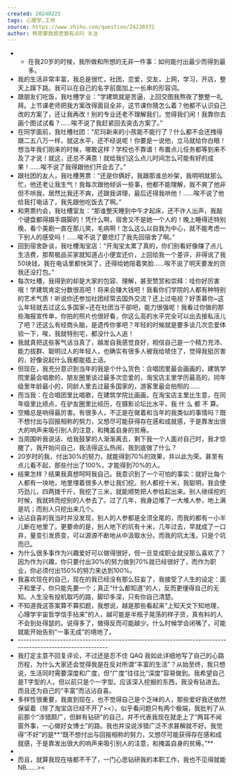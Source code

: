 ```yaml
---
created: 20240225
tags: 心理学,工作
source: https://www.zhihu.com/question/24230372
author: 杨思蒙我感觉我有点叼 关注
---
```


- - 在我20岁的时候，我所做和所想的无非一件事：如何能付出最少而得到最多。
- 我的生活非常丰富，我总是很忙，社团，恋爱，交友，上网，学习，开店，整天上蹿下跳。我可以在自己的名字前面加上一长串的形容词。
- 跟朋友们吃饭，我吐槽学业：“学建筑就是苦逼，上回交图我熬夜了整整一礼拜。上节课老师把我方案改得面目全非，这节课你猜怎么着？他都不认识自己改的方案了，还让我再改！别的专业还老不理解我们，觉得我们闲！我靠你去画个图试试看？……唉不说了我赶紧回去突击方案了。”
- 在同学面前，我吐槽社团：“尼玛新来的小孩能不能行了？什么都不会还拽得跟二五八万一样，就这水平，还不经说呢！你要是一说他，立马就给你白眼！想当年我们刚来的时候，哪敢这样？学校也不靠谱！布置点儿任务都等到来不及了才说！就这，还总不满意！就给我们这么点儿时间怎么可能有好的成果！……唉不说了我得跟他们开会去了。”
- 跟社团的友人，我吐槽男票：“还是你俩好，我跟那谁总吵架，我明明就那么忙，他还老让我生气！我每次跟他倾诉一些事，他都不能理解，我不爽了他非但不哄我，居然比我还不爽，还跟我讲理，最后还得我哄他！……唉不说了他给我打电话了，我先跟他吃饭去了啊。”
- 和男票约会，我吐槽室友：“那谁整天睡到中午才起床，还不许人出声，我敲个键盘都得蹑手蹑脚的！凭什么啊，宿舍又不是她一个人的！晚上睡得还特别晚，看个美剧一直在那儿笑，毛病啊！怎么这么以自我为中心，就不能考虑一下别人的感受吗！……唉不说了要熄灯了我先回宿舍了啊。”
- 回到宿舍卧谈，我吐槽淘宝店：“开淘宝太累了真的，你们别看好像赚了点儿生活费，那帮极品买家就知道占小便宜还价，上回给我一个差评，非得讹了我50块钱，我在电话里都快哭了，还得给她陪着笑脸……唉不说了明天要发的货我还没打包。”
- 每次吐槽，我得到的却是大家的包容、理解，甚至赞赏和崇拜：哇你好厉害哦！学建筑肯定分数很高吧！将来会赚大钱吧！我看你们学院的人都有种特别的艺术气质！听说你还参加社团经常去国外交流？还上过电视？好羡慕你~这么年轻就去过这么多国家~还在社团当干部吧，能力很强呢！我看过你做的那些海报宣传单，你拍的照片也很好看，你这么高的水平完全可以出去接私活儿了吧？还这么有经商头脑，是遗传你爹吧？年轻的时候就是要多谈几次恋爱体验一下，唉，我就特别宅，都没什么人追！
- 我就真把这些客气话当真了，越发自我感觉良好，相信自己是一个精力充沛、能力拔群、聪明过人的年轻人，也确实有很多人被我给唬住了，觉得我挺厉害的，好像说起什么我都能插上话。
- 但现在，我充分意识到当年的我是个什么货色：合唱团里最会画画的，建筑学院里最会唱歌的，朋友圈里谈过最多次恋爱的，淘宝店主里学历最高的，同年级里年龄最小的，同龄人里去过最多国家的，游客里最会拍照的……
- 而当我：在合唱团里比唱歌，在建筑学院比画画，在淘宝店主里比生意，在同年级里比绩点，在驴友圈里比经历，在摄影论坛比水平，我 什 么 都 不 算。
- 空桶总是响得最厉害。有很多人，不正是在做着和当年的我类似的事情吗？既不想付出与回报相称的努力，又想尽可能获得存在感和成就感，于是靠发出很大的响声来吸引别人的注意，和掩盖自身的贫瘠。
- 当周围听我说话、给我鼓掌的人渐渐离去，剩下我一个人面对自己时，我才惊醒了，我开始问自己，我活得这么热闹，我到底做了什么？
- 20岁时的我，付出30%的努力，就能得到70%的效果，并以此为荣。甚至有点儿看不起，那些付出了100%，才能得到70%的人。
- 结果怎样？结果我真想呵呵我自己。我意识到了一个可怕的事实：就好比每个人都有一块地，地里埋着很多人参让我们挖。别人都挖十米，我聪明，我会使巧劲儿，四两拨千斤，我挖了三米，就能顺势把人参给起出来。别人继续挖的时候，我就转而挖别的人参去了。过了几年，我身边堆了一大堆人参，地上满是坑；而别人只挖出来几个。
- 沾沾自喜的我当时并没发现，别人的人参都是全须全尾的，而我的都有一小半儿断在地里了。更要命的是，别人地下的坑有十米，几年过去，早就成了一口井，量变引发质变，可以源源不断地从中汲取水分。而我的坑太浅，只是个坑而已。
- 为什么很多事作为兴趣爱好可以做得很好，但一旦变成职业就没那么喜欢了？因为作为兴趣，你只要付出30%的努力做到70%就已经很好了，而作为职业，你必须付出150%的努力来达到100%。
- 我喜欢现在的自己，现在的我已经没有那么狂妄了，我接受了人生的设定：面子和里子，你只能先要一个；真正“什么都知道”的人，反而更懂得自己的无知。人生没有投机取巧的路，脚印多深，只有你自己清楚。
- 不知道我这答案算不算扣题，我想说，越是那些看起来“上知天文下知地理，心理学宇宙哲学信手拈来”的人，越可能是半瓶子晃荡的样子货，真有料的人不会到处得瑟的。说得多了，做得反而可能越少。什么时候学会闭嘴了，可能就能开始告别“一事无成”的境地了。
- \----------------------------------------------------------------------------------------------------------
- 我打定主意不回复评论，不过还是忍不住 QAQ 我如此详细地写了自己的心路历程，为什么大家还会觉得我是在反对所谓“丰富的生活”？从始至终，我只想说，生活同时需要深度和广度，但“广度”往往比“深度”容易做到。我希望自己是T字型的人，但以前只是个一字型。应该深入挖掘的东西，我没有钻进去。而且还为自己的“丰富”而沾沾自喜。
- 多样性很重要，我直到现在，也不觉得自己是个乏味的人，那些爱好我还依然保留着（除了淘宝店已经不开了><）。似乎看问题只有两个极端，我批判了从前那个“涉猎颇广，但鲜有钻研”的自己，并不代表我现在就走上了“两耳不闻窗外事，一心做好女博士”的路。我也并没说涉猎广泛不求甚解就不好。我觉得“不好”的是**“既不想付出与回报相称的努力，又想尽可能获得存在感和成就感，于是靠发出很大的响声来吸引别人的注意，和掩盖自身的贫瘠。”**
-
- 而且，就算我现在啥都不干了，一门心思钻研我的本职工作，我也不见得就能NB……><